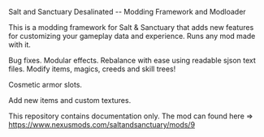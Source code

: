 Salt and Sanctuary Desalinated -- Modding Framework and Modloader

This is a modding framework for Salt & Sanctuary that adds new features for customizing your gameplay data and experience.
Runs any mod made with it.

Bug fixes.
Modular effects.
Rebalance with ease using readable sjson text files.
Modify items, magics, creeds and skill trees!

Cosmetic armor slots.

Add new items and custom textures. 

This repository contains documentation only.
The mod can found here => https://www.nexusmods.com/saltandsanctuary/mods/9
